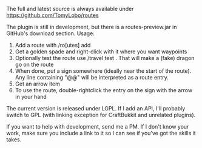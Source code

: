 The full and latest source is always available under https://github.com/TomyLobo/routes

The plugin is still in development, but there is a routes-preview.jar in GitHub's download section.
Usage:

1. Add a route with /ro[utes] add <route name>
2. Get a golden spade and right-click with it where you want waypoints
3. Optionally test the route use /travel test <route name>. That will make a (fake) dragon go on the route
4. When done, put a sign somewhere (ideally near the start of the route). Any line containing "@@<route name>" will be interpreted as a route entry.
5. Get an arrow item
6. To use the route, double-rightclick the entry on the sign with the arrow in your hand


The current version is released under LGPL.
If I add an API, I'll probably switch to GPL (with linking exception for CraftBukkit and unrelated plugins).

If you want to help with development, send me a PM. If I don't know your work, make sure you include a link to it so I can see if you've got the skills it takes.
